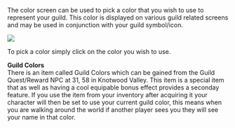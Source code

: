 The color screen can be used to pick a color that you wish to use to represent your guild. This color is displayed on various guild related screens and may be used in conjunction with your guild symbol/icon.

[![](https://lohcdn.com/images/t_guildscolor.jpg)](https://lohcdn.com/images/guildscolor.jpg)

To pick a color simply click on the color you wish to use.

**Guild Colors**  
There is an item called Guild Colors which can be gained from the Guild Quest/Reward NPC at 31, 58 in Knotwood Valley. This item is a special item that as well as having a cool equipable bonus effect provides a seconday feature. If you use the item from your inventory after acquiring it your character will then be set to use your current guild color, this means when you are walking around the world if another player sees you they will see your name in that color.